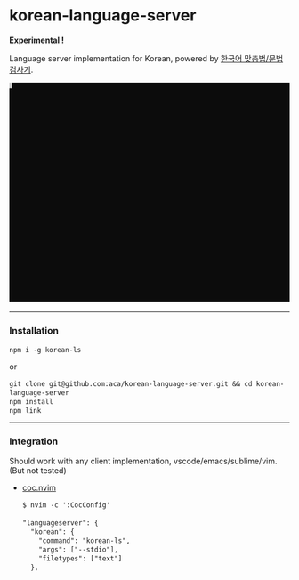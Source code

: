 # korean-language-server

<b>Experimental !</b> 

Language server implementation for Korean,
powered by [한국어 맞춤법/문법 검사기](https://speller.cs.pusan.ac.kr/).

![record](./record.svg)

---


### Installation
```
npm i -g korean-ls
```
or
```
git clone git@github.com:aca/korean-language-server.git && cd korean-language-server 
npm install
npm link
```
---
### Integration

Should work with any client implementation, vscode/emacs/sublime/vim. (But not tested)

- [ coc.nvim ](https://github.com/neoclide/coc.nvim)

  ```
  $ nvim -c ':CocConfig'

  "languageserver": {
    "korean": {
      "command": "korean-ls",
      "args": ["--stdio"],
      "filetypes": ["text"]
    },
  ```
